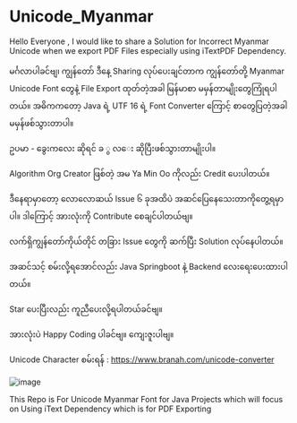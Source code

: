 # Unicode_Myanmar

Hello Everyone , I would like to share a Solution for Incorrect Myanmar Unicode when we export PDF Files especially using  iTextPDF Dependency. 

မင်္ဂလာပါခင်ဗျ၊ ကျွန်တော် ဒီနေ့ Sharing လုပ်ပေးချင်တာက ကျွန်တော်တို့ Myanmar Unicode Font တွေနဲ့ File Export ထုတ်တဲ့အခါ မြန်မာစာ မမှန်တာမျိုးတွေကြုံရပါတယ်။ အဓိကကတော့ Java ရဲ့ UTF 16 ရဲ့ Font Converter ကြောင့် စာတွေပြတဲ့အခါ မမှန်ဖစ်သွားတာပါ။

ဥပမာ - ခွေးကလေး ဆိုရင်
ခ ွ လ​ေး ဆိုပြီးဖစ်သွားတာမျိုးပါ။

Algorithm Org Creator ဖြစ်တဲ့ အမ Ya Min Oo ကိုလည်း Credit ပေးပါတယ်။

ဒီနေရာမှာတော့ လောလောဆယ် Issue ၆ ခုအထိပဲ အဆင်ပြေနေသေးတာကိုတွေ့ရမှာပါ။ ဒါကြောင့် အားလုံးကို Contribute စေချင်ပါတယ်ဗျ။

လက်ရှိကျွန်တော်ကိုယ်တိုင် တခြား Issue တွေကို ဆက်ပြီး  Solution လုပ်နေပါတယ်။

အဆင်သင့် စမ်းလို့ရအောင်လည်း Java Springboot နဲ့ Backend လေးရေးပေးထားပါတယ်။

Star ပေးပြီးလည်း ကူညီပေးလို့ရပါတယ်ခင်ဗျ။

အားလုံးပဲ Happy Coding ပါခင်ဗျ။
ကျေးဇူးပါဗျ။

Unicode Character စမ်းရန် : https://www.branah.com/unicode-converter

![image](https://github.com/user-attachments/assets/c5621e0a-1b42-4316-b2cf-a8c86070d1b7)


This Repo is For Unicode Myanmar Font for Java Projects which will focus on Using iText Dependency which is for PDF Exporting
